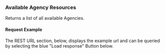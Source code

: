 ### Available Agency Resources
Returns a list of all available Agencies.
#### Request Example
The REST URL section, below, displays the example url and can be queried by selecting the blue "Load response" Button below.
